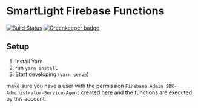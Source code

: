 # SmartLight Firebase Functions

[![Build Status](https://travis-ci.com/adrianjost/SmartLight-Google-Home.svg?branch=master)](https://travis-ci.com/adrianjost/SmartLight-Google-Home) [![Greenkeeper badge](https://badges.greenkeeper.io/adrianjost/SmartLight-Google-Home.svg)](https://greenkeeper.io/)

## Setup

1. install Yarn
1. run `yarn install`
1. Start developing (`yarn serve`)

make sure you have a user with the permission `Firebase Admin SDK-Administrator-Service-Agent` created [here](https://console.cloud.google.com/iam-admin/iam) and the functions are executed by this account.
